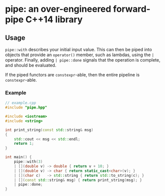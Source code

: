 # pipe: an over-engineered forward-pipe C++14 library

## Usage

`pipe::with` describes your initial input value. This can then be piped into objects that provide an `operator()` member, such as lambdas, using the `|` operator. Finally, adding `| pipe::done` signals that the operation is complete, and should be evaluated.

If the piped functors are `constexpr`-able, then the entire pipeline is `constexpr`-able.

### Example

```cpp
// example.cpp
#include "pipe.hpp"

#include <iostream>
#include <string>

int print_string(const std::string& msg)
{
    std::cout << msg << std::endl;
    return 1;
}

int main() {
    pipe::with(3)
    | [](double v) -> double { return v + 10; }
    | [](double v) -> char { return static_cast<char>(v); }
    | [](char c)   -> std::string { return std::to_string(c); }
    | [](const std::string& msg) { return print_string(msg); }
    | pipe::done;
}
```
